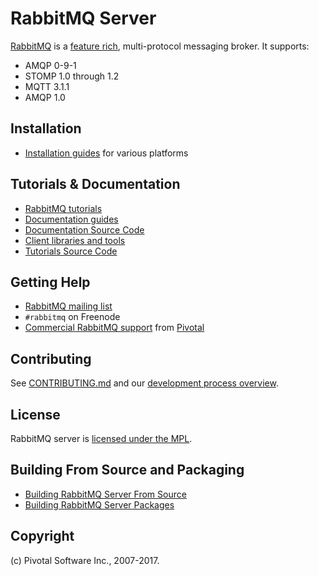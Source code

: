 # RabbitMQ Server

[RabbitMQ](http://rabbitmq.com) is a [feature rich](http://www.rabbitmq.com/features.html), multi-protocol messaging broker. It supports:

 * AMQP 0-9-1
 * STOMP 1.0 through 1.2
 * MQTT 3.1.1
 * AMQP 1.0


## Installation

 * [Installation guides](http://www.rabbitmq.com/download.html) for various platforms


## Tutorials & Documentation

 * [RabbitMQ tutorials](http://www.rabbitmq.com/getstarted.html)
 * [Documentation guides](http://www.rabbitmq.com/documentation.html)
 * [Documentation Source Code](https://github.com/rabbitmq/rabbitmq-website/)
 * [Client libraries and tools](http://www.rabbitmq.com/devtools.html)
 * [Tutorials Source Code](https://github.com/rabbitmq/rabbitmq-tutorials/)
 
## Getting Help

 * [RabbitMQ mailing list](https://groups.google.com/forum/#!forum/rabbitmq-users)
 * `#rabbitmq` on Freenode
 * [Commercial RabbitMQ support](http://www.rabbitmq.com/services.html) from [Pivotal](http://pivotal.io)


## Contributing

See [CONTRIBUTING.md](./CONTRIBUTING.md) and our [development process overview](http://www.rabbitmq.com/github.html).


## License

RabbitMQ server is [licensed under the MPL](LICENSE-MPL-RabbitMQ).


## Building From Source and Packaging

 * [Building RabbitMQ Server From Source](http://www.rabbitmq.com/build-server.html)
 * [Building RabbitMQ Server Packages](http://www.rabbitmq.com/build-server.html)


## Copyright

(c) Pivotal Software Inc., 2007-2017.
